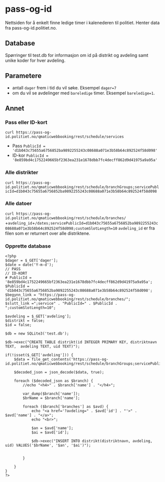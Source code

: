 # pass-og-id

Nettsiden for å enkelt finne ledige timer i kalenederen til politiet. Henter data fra pass-og-id.politiet.no.

## Database
Spørringer til test.db for informasjon om id på distrikt og avdeling samt unike koder for hver avdeling.

## Parametere

- antall `dager` frem i tid du vil søke. Eksempel `dager=7`
- om du vil se avdelinger med `bareledige` timer. Eksempel `bareledige=1`.


## Annet

### Pass eller ID-kort
`curl https://pass-og-id.politiet.no/qmaticwebbooking/rest/schedule/services`
- Pass `PublicId = 'd1b043c75655a6756852ba9892255243c08688a071e3b58b64c892524f58d098'`
- ID-kor `PublicId = '8e859bd4c1752249665bf2363ea231e1678dbb7fc4decff862d9d41975a9a95a'`

### Alle distrikter

`curl https://pass-og-id.politiet.no/qmaticwebbooking/rest/schedule/branchGroups;servicePublicId=d1b043c75655a6756852ba9892255243c08688a071e3b58b64c892524f58d098`

### Alle datoer
`curl https://pass-og-id.politiet.no/qmaticwebbooking/rest/schedule/branches/` +`avdeling_id`+`/dates;servicePublicId=d1b043c75655a6756852ba9892255243c08688a071e3b58b64c892524f58d098;customSlotLength=10`
`avdeling_id` er fra filen som er returnert over alle distriktene.

### Opprette database

```
<?php
$dager = $_GET['dager'];
$date = date('Y-m-d');
// PASS
// ID-KORT
# PublicId = '8e859bd4c1752249665bf2363ea231e1678dbb7fc4decff862d9d41975a9a95a';
$PublicId = 'd1b043c75655a6756852ba9892255243c08688a071e3b58b64c892524f58d098';
$begynn_link = "https://pass-og-id.politiet.no/qmaticwebbooking/rest/schedule/branches/";
$slutt_link =";service" . "PublicId=" . $PublicId . ";customSlotLength=10";

$avdeling = $_GET['avdeling'];
$distrikt = false;
$id = false;

$db = new SQLite3('test.db');

$db->exec("CREATE TABLE distrikt(id INTEGER PRIMARY KEY, distriktnavn TEXT,  avdeling TEXT, uid TEXT)");

if(!isset($_GET['avdeling'])) {
    $data = file_get_contents('https://pass-og-id.politiet.no/qmaticwebbooking/rest/schedule/branchGroups;servicePublicId=d1b043c75655a6756852ba9892255243c08688a071e3b58b64c892524f58d098');

    $decoded_json = json_decode($data, true);

    foreach ($decoded_json as $branch) {
        //echo "<h4>" . $branch['name'] . "</h4>";

        var_dump($branch['name']);
        $brName = $branch['name'];

        foreach ($branch['branches'] as $avd) {
            echo "<a href='?avdeling=" . $avd['id'] . "'>" . $avd['name'] . "</a>";
            echo "<br>";

            $an = $avd['name'];
            $ai = $avd['id'];

            $db->exec("INSERT INTO distrikt(distriktnavn, avdeling, uid) VALUES('$brName', '$an', '$ai')");


        }
    
    }
}
?>
